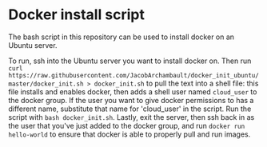 # Docker install script
The bash script in this repository can be used to install docker on an Ubuntu server. 

To run, ssh into the Ubuntu server you want to install docker on. Then run `curl https://raw.githubusercontent.com/JacobArchambault/docker_init_ubuntu/master/docker_init.sh > docker_init.sh` to pull the text into a shell file: this file installs and enables docker, then adds a shell user named `cloud_user` to the docker group. If the user you want to give docker permissions to has a different name, substitute that name for 'cloud_user' in the script. Run the script with `bash docker_init.sh`. Lastly, exit the server, then ssh back in as the user that you've just added to the docker group, and run `docker run hello-world` to ensure that docker is able to properly pull and run images.
